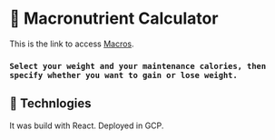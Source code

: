 # 🦑 Macronutrient Calculator

This is the link to access [Macros](www.kannder83.com/portfolio/macronutrientes).

### `Select your weight and your maintenance calories, then specify whether you want to gain or lose weight.`

## 🚀 Technlogies

It was build with React. Deployed in GCP.

